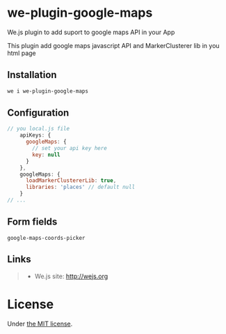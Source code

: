# we-plugin-google-maps

We.js plugin to add suport to google maps API in your App

This plugin add google maps javascript API and MarkerClusterer lib in you html page

## Installation

```sh
we i we-plugin-google-maps
```

## Configuration

```js
// you local.js file
    apiKeys: {
      googleMaps: {
        // set your api key here
        key: null
      }
    },
    googleMaps: {
      loadMarkerClustererLib: true,
      libraries: 'places' // default null
    }
// ...
```

## Form fields

`google-maps-coords-picker`

## Links

> * We.js site: http://wejs.org

# License

Under [the MIT license](https://github.com/wejs/we/blob/master/LICENSE.md).